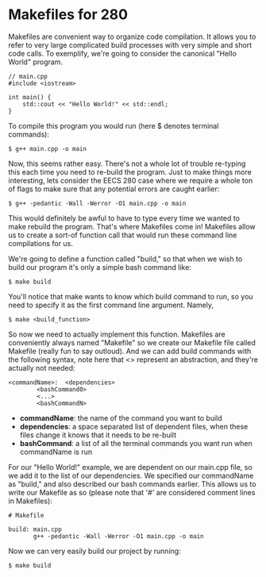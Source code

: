 # Makefiles for 280
Makefiles are convenient way to organize code compilation. It allows you to refer to very large complicated build processes with very simple and short code calls. To exemplify, we're going to consider the canonical "Hello World" program.

```
// main.cpp
#include <iostream>

int main() {
    std::cout << "Hello World!" << std::endl;
}
```

To compile this program you would run (here $ denotes terminal commands):

```
$ g++ main.cpp -o main
```

Now, this seems rather easy. There's not a whole lot of trouble re-typing this each time you need to re-build the program. Just to make things more interesting, lets consider the EECS 280 case where we require a whole ton of flags to make sure that any potential errors are caught earlier:

```
$ g++ -pedantic -Wall -Werror -O1 main.cpp -o main
```

This would definitely be awful to have to type every time we wanted to make rebuild the program. That's where Makefiles come in! Makefiles allow us to create a sort-of function call that would run these command line compilations for us.

We're going to define a function called "build," so that when we wish to build our program it's only a simple bash command like:

```
$ make build
```

You'll notice that make wants to know which build command to run, so you need to specify it as the first command line argument. Namely,

```
$ make <build_function>
```

So now we need to actually implement this function. Makefiles are conveniently always named "Makefile" so we create our Makefile file called Makefile (really fun to say outloud). And we can add build commands with the following syntax, note here that <> represent an abstraction, and they're actually not needed:
```
<commandName>:	<dependencies>
		<bashCommand0>
		<...>
		<bashCommandN>
```

* **commandName**: the name of the command you want to build
* **dependencies**: a space separated list of dependent files, when these files change it knows that it needs to be re-built
* **bashCommand**: a list of all the terminal commands you want run when commandName is run

For our "Hello World!" example, we are dependent on our main.cpp file, so we add it to the list of our dependencies. We specified our commandName as "build," and also described our bash commands earlier. This allows us to write our Makefile as so (please note that '#' are considered comment lines in Makefiles):

```
# Makefile

build: main.cpp
       g++ -pedantic -Wall -Werror -O1 main.cpp -o main
```

Now we can very easily build our project by running:
```
$ make build
```

